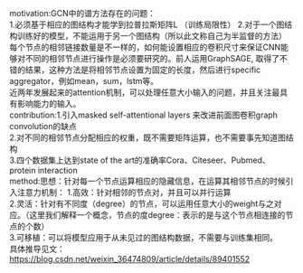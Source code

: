 motivation:GCN中的谱方法存在的问题：  
1.必须基于相应的图结构才能学到拉普拉斯矩阵L （训练局限性） 
2.对于一个图结构训练好的模型，不能运用于另一个图结构（所以此文称自己为半监督的方法）  
每个节点的相邻链接数量是不一样的，如何能设置相应的卷积尺寸来保证CNN能够对不同的相邻节点进行操作是必须要研究的。前人运用GraphSAGE, 取得了不错的结果，这种方法是将相邻节点设置为固定的长度，然后进行specific aggregator，例如mean，sum，lstm等。  
近两年发展起来的attention机制，可以处理任意大小输入的问题，并且关注最具有影响能力的输入。  
contribution:1.引入masked self-attentional layers 来改进前面图卷积graph convolution的缺点  
2.对不同的相邻节点分配相应的权重，既不需要矩阵运算，也不需要事先知道图结构  
3.四个数据集上达到state of the art的准确率Cora、Citeseer、Pubmed、protein interaction  
method:思想：针对每一个节点运算相应的隐藏信息，在运算其相邻节点的时候引入注意力机制：
1.高效：针对相邻的节点对，并且可以并行运算   
2.灵活：针对有不同度（degree）的节点，可以运用任意大小的weight与之对应。（这里我们解释一个概念，节点的度degree：表示的是与这个节点相连接的节点的个数）  
3.可移植：可以将模型应用于从未见过的图结构数据，不需要与训练集相同。  
具体推导见文：  
https://blog.csdn.net/weixin_36474809/article/details/89401552
